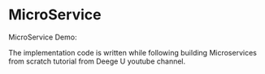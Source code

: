 # MicroService
MicroService Demo:

The implementation code is written while following building Microservices from scratch tutorial from Deege U youtube channel. 
